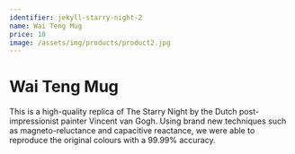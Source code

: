 ```yaml
---
identifier: jekyll-starry-night-2
name: Wai Teng Mug
price: 10
image: /assets/img/products/product2.jpg
---
```


# Wai Teng Mug

This is a high-quality replica of The Starry Night by the Dutch post-impressionist painter Vincent van Gogh. Using brand new techniques such as magneto-reluctance and capacitive reactance, we were able to reproduce the original colours with a 99.99% accuracy.